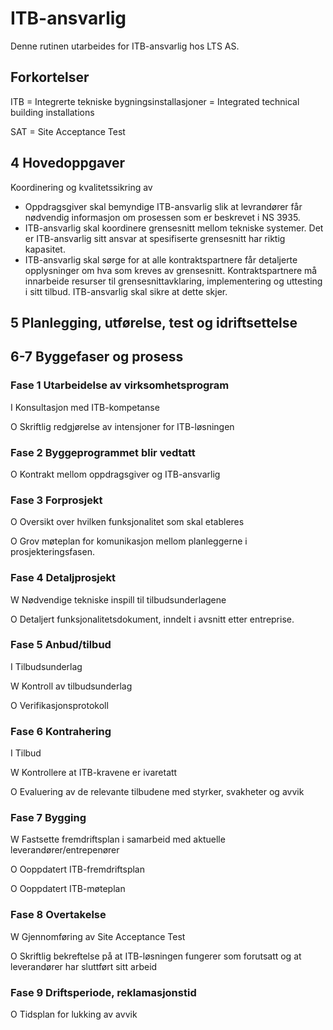# ITB-ansvarlig
Denne rutinen utarbeides for ITB-ansvarlig hos LTS AS.

## Forkortelser
ITB = Integrerte tekniske bygningsinstallasjoner = Integrated technical building installations

SAT = Site Acceptance Test

## 4 Hovedoppgaver
Koordinering og kvalitetssikring av 
- Oppdragsgiver skal bemyndige ITB-ansvarlig slik at levrandører får nødvendig informasjon om prosessen som er beskrevet i NS 3935.
- ITB-ansvarlig skal koordinere grensesnitt mellom tekniske systemer. Det er ITB-ansvarlig sitt ansvar at spesifiserte grensesnitt har riktig kapasitet.
- ITB-ansvarlig skal sørge for at alle kontraktspartnere får detaljerte opplysninger om hva som kreves av grensesnitt. Kontraktspartnere må innarbeide resurser til grensesnittavklaring, implementering og uttesting i sitt tilbud. ITB-ansvarlig skal sikre at dette skjer.

## 5 Planlegging, utførelse, test og idriftsettelse

## 6-7 Byggefaser og prosess
### Fase 1 Utarbeidelse av virksomhetsprogram
I Konsultasjon med ITB-kompetanse

O Skriftlig redgjørelse av intensjoner for ITB-løsningen

### Fase 2 Byggeprogrammet blir vedtatt
O Kontrakt mellom oppdragsgiver og ITB-ansvarlig

### Fase 3 Forprosjekt
O Oversikt over hvilken funksjonalitet som skal etableres

O Grov møteplan for komunikasjon mellom planleggerne i prosjekteringsfasen.

### Fase 4 Detaljprosjekt
W Nødvendige tekniske inspill til  tilbudsunderlagene

O Detaljert funksjonalitetsdokument, inndelt i avsnitt etter entreprise.

### Fase 5 Anbud/tilbud
I Tilbudsunderlag

W Kontroll av tilbudsunderlag

O Verifikasjonsprotokoll

### Fase 6 Kontrahering
I Tilbud

W Kontrollere at ITB-kravene er ivaretatt

O Evaluering av de relevante tilbudene med styrker, svakheter og avvik

### Fase 7 Bygging
W Fastsette fremdriftsplan i samarbeid med aktuelle leverandører/entrepenører

O Ooppdatert ITB-fremdriftsplan

O Ooppdatert ITB-møteplan

### Fase 8 Overtakelse
W Gjennomføring av Site Acceptance Test

O Skriftlig bekreftelse på at ITB-løsningen fungerer som forutsatt og at leverandører har sluttført sitt arbeid

### Fase 9 Driftsperiode, reklamasjonstid
O Tidsplan for lukking av avvik
